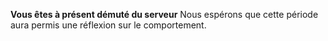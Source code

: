 **Vous êtes à présent démuté du serveur**
Nous espérons que cette période aura permis une réflexion sur le comportement.